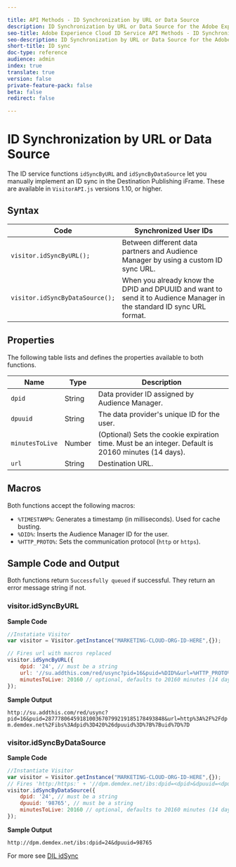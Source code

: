```yaml
---

title: API Methods - ID Synchronization by URL or Data Source
description: ID Synchronization by URL or Data Source for the Adobe Experience Cloud ID Service API
seo-title: Adobe Experience Cloud ID Service API Methods - ID Synchronization by URL or Data Source
seo-description: ID Synchronization by URL or Data Source for the Adobe Experience Cloud ID Service API
short-title: ID sync
doc-type: reference
audience: admin
index: true
translate: true
version: false
private-feature-pack: false
beta: false
redirect: false

---
```


<!--Meta Data Values

**Required Meta for search optimization and page data**

title: free text string

description: free text string

seo-title: free text string

seo-description: free text string

**Optional Meta for extended capabilities**

audience:
all (default), admin, developer, end-user
 
index: true (default), false
 
translate:
true (default), false
 
doc-type:
reference (default), tutorials

version:
false (default), Classic, Standard, 6.5, 6.4, 6.3, 6.2
 
private-feature-pack:
false (default), true
 
beta:
false (default), true
 
redirect:
false (default), pathname
-->

# ID Synchronization by URL or Data Source

The ID service functions `idSyncByURL` and `idSyncByDataSource` let you manually implement an ID sync in the Destination Publishing iFrame. These are available in `VisitorAPI.js` versions 1.10, or higher.


## Syntax

| Code                            | Synchronized User IDs                                                                                                 |
| ------------------------------- | --------------------------------------------------------------------------------------------------------------------- |
| `visitor.idSyncByURL();`        | Between different data partners and Audience Manager by using a custom ID sync URL.                                   |
| `visitor.idSyncByDataSource();` | When you already know the DPID and DPUUID and want to send it to Audience Manager in the standard ID sync URL format. |

## Properties

The following table lists and defines the properties available to both functions.

| Name            | Type   | Description                                                                                           |
| --------------- | ------ | ----------------------------------------------------------------------------------------------------- |
| `dpid`          | String | Data provider ID assigned by Audience Manager.                                                        |
| `dpuuid`        | String | The data provider's unique ID for the user.                                                           |
| `minutesToLive` | Number | \(Optional\) Sets the cookie expiration time. Must be an integer. Default is 20160 minutes (14 days). |
| `url`           | String | Destination URL.                                                                                      |

## Macros

Both functions accept the following macros:

+ `%TIMESTAMP%`: Generates a timestamp \(in milliseconds\). Used for cache busting.
+ `%DID%`: Inserts the Audience Manager ID for the user.
+ `%HTTP_PROTO%`: Sets the communication protocol \(`http` or `https`\).

## Sample Code and Output

Both functions return `Successfully queued` if successful. They return an error message string if not.

### visitor.idSyncByURL

**Sample Code**

```javascript
//Instatiate Visitor
var visitor = Visitor.getInstance("MARKETING-CLOUD-ORG-ID-HERE",{});

// Fires url with macros replaced
visitor.idSyncByURL({
	dpid: '24', // must be a string
	url: '//su.addthis.com/red/usync?pid=16&puid=%DID%&url=%HTTP_PROTO%%3A%2F%2Fdpm.demdex.net%2Fibs%3Adpid%3D420%26dpuuid%3D%7B%7Buid%7D%7D',
	minutesToLive: 20160 // optional, defaults to 20160 minutes (14 days) 
});
```

**Sample Output**

`http://su.addthis.com/red/usync?pid=16&puid=28777806459181003670799219185178493848&url=http%3A%2F%2Fdpm.demdex.net%2Fibs%3Adpid%3D420%26dpuuid%3D%7B%7Buid%7D%7D`

### visitor.idSyncByDataSource

**Sample Code**

```javascript
//Instantiate Visitor
var visitor = Visitor.getInstance("MARKETING-CLOUD-ORG-ID-HERE",{});
// Fires 'http:/https:' + '//dpm.demdex.net/ibs:dpid=<dpid>&dpuuid=<dpuuid>'
visitor.idSyncByDataSource({
	dpid: '24', // must be a string
	dpuuid: '98765', // must be a string
	minutesToLive: 20160 // optional, defaults to 20160 minutes (14 days) 
});
```

**Sample Output**

`http://dpm.demdex.net/ibs:dpid=24&dpuuid=98765`

For more see [DIL idSync](https://marketing.adobe.com/resources/help/en_US/aam/r_dil_idsync.html)
